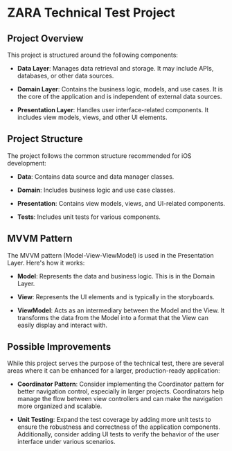 #  ZARA Technical Test Project

## Project Overview

This project is structured around the following components:

- **Data Layer**: Manages data retrieval and storage. It may include APIs, databases, or other data sources.
  
- **Domain Layer**: Contains the business logic, models, and use cases. It is the core of the application and is independent of external data sources.

- **Presentation Layer**: Handles user interface-related components. It includes view models, views, and other UI elements.

## Project Structure

The project follows the common structure recommended for iOS development:

- **Data**: Contains data source and data manager classes.
  
- **Domain**: Includes business logic and use case classes.
  
- **Presentation**: Contains view models, views, and UI-related components.
  
- **Tests**: Includes unit tests for various components.

## MVVM Pattern

The MVVM pattern (Model-View-ViewModel) is used in the Presentation Layer. Here's how it works:

- **Model**: Represents the data and business logic. This is in the Domain Layer.

- **View**: Represents the UI elements and is typically in the storyboards.

- **ViewModel**: Acts as an intermediary between the Model and the View. It transforms the data from the Model into a format that the View can easily display and interact with.

## Possible Improvements

While this project serves the purpose of the technical test, there are several areas where it can be enhanced for a larger, production-ready application:

- **Coordinator Pattern**: Consider implementing the Coordinator pattern for better navigation control, especially in larger projects. Coordinators help manage the flow between view controllers and can make the navigation more organized and scalable.

- **Unit Testing**: Expand the test coverage by adding more unit tests to ensure the robustness and correctness of the application components. Additionally, consider adding UI tests to verify the behavior of the user interface under various scenarios.
